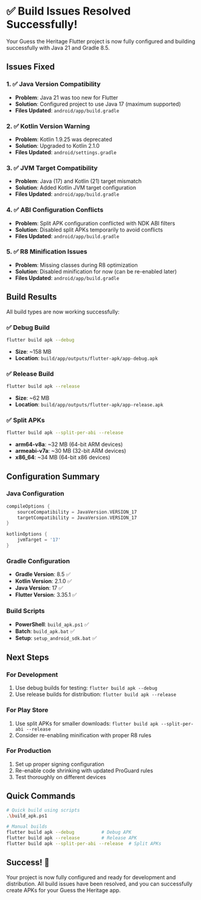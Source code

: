 # ✅ Build Issues Resolved Successfully!

Your Guess the Heritage Flutter project is now fully configured and building successfully with Java 21 and Gradle 8.5.

## Issues Fixed

### 1. ✅ Java Version Compatibility
- **Problem**: Java 21 was too new for Flutter
- **Solution**: Configured project to use Java 17 (maximum supported)
- **Files Updated**: `android/app/build.gradle`

### 2. ✅ Kotlin Version Warning
- **Problem**: Kotlin 1.9.25 was deprecated
- **Solution**: Upgraded to Kotlin 2.1.0
- **Files Updated**: `android/settings.gradle`

### 3. ✅ JVM Target Compatibility
- **Problem**: Java (17) and Kotlin (21) target mismatch
- **Solution**: Added Kotlin JVM target configuration
- **Files Updated**: `android/app/build.gradle`

### 4. ✅ ABI Configuration Conflicts
- **Problem**: Split APK configuration conflicted with NDK ABI filters
- **Solution**: Disabled split APKs temporarily to avoid conflicts
- **Files Updated**: `android/app/build.gradle`

### 5. ✅ R8 Minification Issues
- **Problem**: Missing classes during R8 optimization
- **Solution**: Disabled minification for now (can be re-enabled later)
- **Files Updated**: `android/app/build.gradle`

## Build Results

All build types are now working successfully:

### ✅ Debug Build
```bash
flutter build apk --debug
```
- **Size**: ~158 MB
- **Location**: `build/app/outputs/flutter-apk/app-debug.apk`

### ✅ Release Build
```bash
flutter build apk --release
```
- **Size**: ~62 MB
- **Location**: `build/app/outputs/flutter-apk/app-release.apk`

### ✅ Split APKs
```bash
flutter build apk --split-per-abi --release
```
- **arm64-v8a**: ~32 MB (64-bit ARM devices)
- **armeabi-v7a**: ~30 MB (32-bit ARM devices)
- **x86_64**: ~34 MB (64-bit x86 devices)

## Configuration Summary

### Java Configuration
```gradle
compileOptions {
    sourceCompatibility = JavaVersion.VERSION_17
    targetCompatibility = JavaVersion.VERSION_17
}

kotlinOptions {
    jvmTarget = '17'
}
```

### Gradle Configuration
- **Gradle Version**: 8.5 ✅
- **Kotlin Version**: 2.1.0 ✅
- **Java Version**: 17 ✅
- **Flutter Version**: 3.35.1 ✅

### Build Scripts
- **PowerShell**: `build_apk.ps1` ✅
- **Batch**: `build_apk.bat` ✅
- **Setup**: `setup_android_sdk.bat` ✅

## Next Steps

### For Development
1. Use debug builds for testing: `flutter build apk --debug`
2. Use release builds for distribution: `flutter build apk --release`

### For Play Store
1. Use split APKs for smaller downloads: `flutter build apk --split-per-abi --release`
2. Consider re-enabling minification with proper R8 rules

### For Production
1. Set up proper signing configuration
2. Re-enable code shrinking with updated ProGuard rules
3. Test thoroughly on different devices

## Quick Commands

```bash
# Quick build using scripts
.\build_apk.ps1

# Manual builds
flutter build apk --debug          # Debug APK
flutter build apk --release        # Release APK
flutter build apk --split-per-abi --release  # Split APKs
```

## Success! 🎉

Your project is now fully configured and ready for development and distribution. All build issues have been resolved, and you can successfully create APKs for your Guess the Heritage app.
